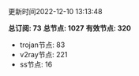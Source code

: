 更新时间2022-12-10 13:13:48

**总订阅: 73**
**总节点: 1027**
**有效节点: 320**
- trojan节点: 83
- v2ray节点: 221
- ss节点: 16
